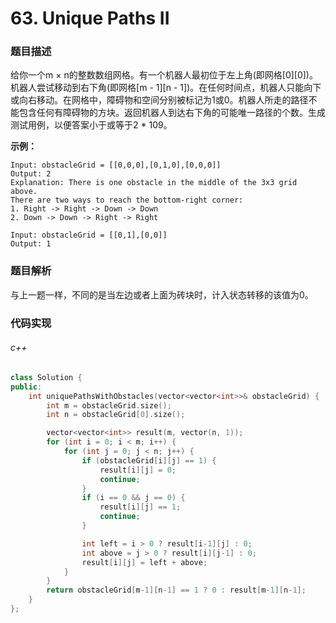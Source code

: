 # 63. Unique Paths II

### 题目描述

给你一个m × n的整数数组网格。有一个机器人最初位于左上角(即网格[0][0])。机器人尝试移动到右下角(即网格[m - 1][n - 1])。在任何时间点，机器人只能向下或向右移动。在网格中，障碍物和空间分别被标记为1或0。机器人所走的路径不能包含任何有障碍物的方块。返回机器人到达右下角的可能唯一路径的个数。生成测试用例，以便答案小于或等于2 * 109。

**示例：**

```
Input: obstacleGrid = [[0,0,0],[0,1,0],[0,0,0]]
Output: 2
Explanation: There is one obstacle in the middle of the 3x3 grid above.
There are two ways to reach the bottom-right corner:
1. Right -> Right -> Down -> Down
2. Down -> Down -> Right -> Right
```

```
Input: obstacleGrid = [[0,1],[0,0]]
Output: 1
```

### 题目解析

与上一题一样，不同的是当左边或者上面为砖块时，计入状态转移的该值为0。

### 代码实现

###### c++

```c++
class Solution {
public:
    int uniquePathsWithObstacles(vector<vector<int>>& obstacleGrid) {
        int m = obstacleGrid.size();
        int n = obstacleGrid[0].size();

        vector<vector<int>> result(m, vector(n, 1));
        for (int i = 0; i < m; i++) {
            for (int j = 0; j < n; j++) {
                if (obstacleGrid[i][j] == 1) {
                    result[i][j] = 0;
                    continue;
                }
                if (i == 0 && j == 0) {
                    result[i][j] == 1;
                    continue;
                }

                int left = i > 0 ? result[i-1][j] : 0;
                int above = j > 0 ? result[i][j-1] : 0;
                result[i][j] = left + above;
            }
        }
        return obstacleGrid[m-1][n-1] == 1 ? 0 : result[m-1][n-1];
    }
};
```